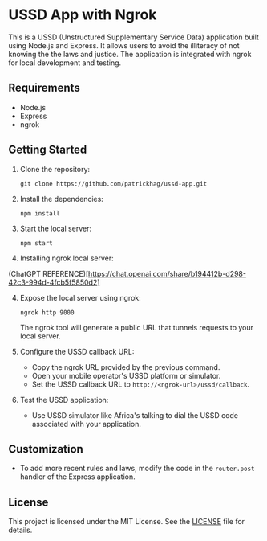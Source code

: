 # USSD App with Ngrok

This is a USSD (Unstructured Supplementary Service Data) application built using Node.js and Express. It allows users to avoid the illiteracy of not knowing the the laws and justice. The application is integrated with ngrok for local development and testing.

## Requirements

- Node.js
- Express
- ngrok

## Getting Started

1. Clone the repository:

   ```shell
   git clone https://github.com/patrickhag/ussd-app.git
   ```

2. Install the dependencies:

   ```shell
   npm install
   ```

3. Start the local server:

   ```shell
   npm start
   ```
3. Installing ngrok local server:

  (ChatGPT REFERENCE)[https://chat.openai.com/share/b194412b-d298-42c3-994d-4fcb5f5850d2]

4. Expose the local server using ngrok:

   ```shell
   ngrok http 9000
   ```

   The ngrok tool will generate a public URL that tunnels requests to your local server.

5. Configure the USSD callback URL:

   - Copy the ngrok URL provided by the previous command.
   - Open your mobile operator's USSD platform or simulator.
   - Set the USSD callback URL to `http://<ngrok-url>/ussd/callback`.

6. Test the USSD application:

   - Use USSD simulator like Africa's talking to dial the USSD code associated with your application.

## Customization

- To add more recent rules and laws, modify the code in the `router.post` handler of the Express application.

## License

This project is licensed under the MIT License. See the [LICENSE]([LICENSE](https://opensource.org/licenses/MIT)https://opensource.org/licenses/MIT) file for details.
